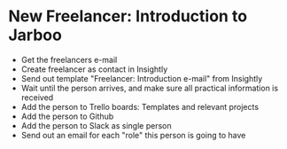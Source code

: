 New Freelancer: Introduction to Jarboo
================================

- Get the freelancers e-mail
- Create freelancer as contact in Insightly
- Send out template "Freelancer: Introduction e-mail" from Insightly
- Wait until the person arrives, and make sure all practical information is received
- Add the person to Trello boards: Templates and relevant projects
- Add the person to Github
- Add the person to Slack as single person
- Send out an email for each "role" this person is going to have
